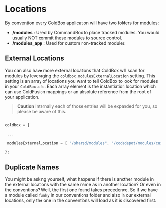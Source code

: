 # Locations

By convention every ColdBox application will have two folders for modules:

* **/modules** : Used by CommandBox to place tracked modules. You would usually NOT commit these modules to source control.
* **/modules_app** : Used for custom non-tracked modules

## External Locations

You can also have more external locations that ColdBox will scan for modules by leveraging the `coldbox.modulesExternalLocation` setting. This setting is an array of locations you want to tell ColdBox to look for modules in your `ColdBox.cfc`. Each array element is the instantiation location which can use ColdFusion mappings or an absolute reference from the root of your application.

> **Caution** Internally each of those entries will be expanded for you, so please be aware of this.

```js

coldbox = {

 ...

 modulesExternalLocation = [ "/shared/modules", "/codedepot/modules/customer1" ]

};

```

## Duplicate Names
You might be asking yourself, what happens if there is another module in the external locations with the same name as in another location? Or even in the conventions? Well, the first one found takes precedence. So if we have a module called `funky` in our conventions folder and also in our external locations, only the one in the conventions will load as it is discovered first.


